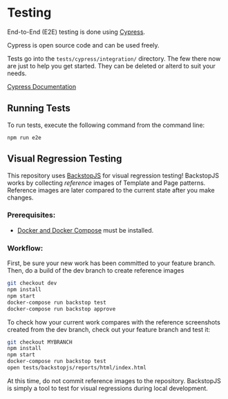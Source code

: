 # Testing

End-to-End (E2E) testing is done using [Cypress](https://www.cypress.io).

Cypress is open source code and can be used freely.

Tests go into the `tests/cypress/integration/` directory. The few there now are
just to help you get started. They can be deleted or alterd to suit your needs.

[Cypress Documentation](https://docs.cypress.io)

## Running Tests

To run tests, execute the following command from the command line:

    npm run e2e

## Visual Regression Testing

This repository uses [BackstopJS](https://garris.github.io/BackstopJS/) for
visual regression testing! BackstopJS works by collecting *reference* images of
Template and Page patterns.  Reference images are later compared to the current
state after you make changes.

### Prerequisites:

* [Docker and Docker Compose](https://www.docker.com/community-edition#/download)
must be installed.

### Workflow:
First, be sure your new work has been committed to your feature branch.
Then, do a build of the dev branch to create reference images

```bash
git checkout dev
npm install
npm start
docker-compose run backstop test
docker-compose run backstop approve
```

To check how your current work compares with the reference screenshots created
from the dev branch, check out your feature branch and test it:

```bash
git checkout MYBRANCH
npm install
npm start
docker-compose run backstop test
open tests/backstopjs/reports/html/index.html
```

At this time, do not commit reference images to the repository. BackstopJS is
simply a tool to test for visual regressions during local development.

